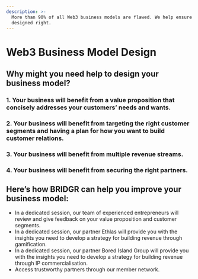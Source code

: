 ```yaml
---
description: >-
  More than 90% of all Web3 business models are flawed. We help ensure yours is
  designed right.
---
```


# Web3 Business Model Design

## Why might you need help to design your business model?

### 1. Your business will benefit from a value proposition that concisely addresses your customers’ needs and wants.

### 2. Your business will benefit from targeting the right customer segments and having a plan for how you want to build customer relations.&#x20;

### 3. Your business will benefit from multiple revenue streams.

### 4. Your business will benefit from securing the right partners.



## Here’s how BRIDGR can help you improve your business model:

* In a dedicated session, our team of experienced entrepreneurs will review and give feedback on your value proposition and customer segments.&#x20;
* In a dedicated session, our partner Ethlas will provide you with the insights you need to develop a strategy for building revenue through gamification.&#x20;
* In a dedicated session, our partner Bored Island Group will provide you with the insights you need to develop a strategy for building revenue through IP commercialisation.
* Access trustworthy partners through our member network.
